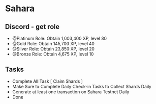 # Sahara

## Discord - get role

- @Platinum Role: Obtain 1,003,400 XP, level 80
- @Gold Role: Obtain 145,700 XP, level 40 
- @Silver Role: Obtain 23,850 XP, level 20
- @Bronze Role: Obtain 4,675 XP, level 10

## Tasks

- Complete All Task [ Claim Shards ]
- Make Sure to Complete Daily Check-in Tasks to Collect Shards Daily
- Generate at least one transaction on Sahara Testnet Daily
- Done


